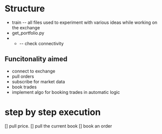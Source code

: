 # Structure
* train -- all files used to experiment with various ideas while working on the exchange
* get_portfolio.py 
 * * -- check connectivity

## Funcitonality aimed
* connect to exchange
* pull orders
* subscribe for market data
* book trades
* implement algo for booking trades in automatic logic



# step by step execution
[] pull price.
[] pull the current book
[] book an order
